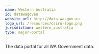 ```yaml
---
name: Western Australia
id: datawagovau
website_url: http://data.wa.gov.au
logo_url: /resources/csiro-logo.png
jurisdiction: western_australia
type: major-portal
---
```


The data portal for all WA Government data.